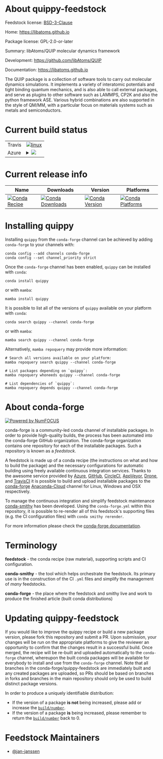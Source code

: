 About quippy-feedstock
======================

Feedstock license: [BSD-3-Clause](https://github.com/conda-forge/quippy-feedstock/blob/main/LICENSE.txt)

Home: https://libatoms.github.io

Package license: GPL-2.0-or-later

Summary: libAtoms/QUIP molecular dynamics framework

Development: https://github.com/libAtoms/QUIP

Documentation: https://libatoms.github.io

The QUIP package is a collection of software tools to carry out
molecular dynamics simulations. It implements a variety of
interatomic potentials and tight binding quantum mechanics, and is
also able to call external packages, and serve as plugins to other
software such as LAMMPS, CP2K and also the python framework ASE.
Various hybrid combinations are also supported in the style of QM/MM,
with a particular focus on materials systems such as metals and
semiconductors.


Current build status
====================


<table><tr>
    <td>Travis</td>
    <td>
      <a href="https://app.travis-ci.com/conda-forge/quippy-feedstock">
        <img alt="linux" src="https://img.shields.io/travis/com/conda-forge/quippy-feedstock/main.svg?label=Linux">
      </a>
    </td>
  </tr>
    
  <tr>
    <td>Azure</td>
    <td>
      <details>
        <summary>
          <a href="https://dev.azure.com/conda-forge/feedstock-builds/_build/latest?definitionId=11988&branchName=main">
            <img src="https://dev.azure.com/conda-forge/feedstock-builds/_apis/build/status/quippy-feedstock?branchName=main">
          </a>
        </summary>
        <table>
          <thead><tr><th>Variant</th><th>Status</th></tr></thead>
          <tbody><tr>
              <td>linux_64_numpy1.20python3.8.____73_pypy</td>
              <td>
                <a href="https://dev.azure.com/conda-forge/feedstock-builds/_build/latest?definitionId=11988&branchName=main">
                  <img src="https://dev.azure.com/conda-forge/feedstock-builds/_apis/build/status/quippy-feedstock?branchName=main&jobName=linux&configuration=linux%20linux_64_numpy1.20python3.8.____73_pypy" alt="variant">
                </a>
              </td>
            </tr><tr>
              <td>linux_64_numpy1.20python3.8.____cpython</td>
              <td>
                <a href="https://dev.azure.com/conda-forge/feedstock-builds/_build/latest?definitionId=11988&branchName=main">
                  <img src="https://dev.azure.com/conda-forge/feedstock-builds/_apis/build/status/quippy-feedstock?branchName=main&jobName=linux&configuration=linux%20linux_64_numpy1.20python3.8.____cpython" alt="variant">
                </a>
              </td>
            </tr><tr>
              <td>linux_64_numpy1.20python3.9.____73_pypy</td>
              <td>
                <a href="https://dev.azure.com/conda-forge/feedstock-builds/_build/latest?definitionId=11988&branchName=main">
                  <img src="https://dev.azure.com/conda-forge/feedstock-builds/_apis/build/status/quippy-feedstock?branchName=main&jobName=linux&configuration=linux%20linux_64_numpy1.20python3.9.____73_pypy" alt="variant">
                </a>
              </td>
            </tr><tr>
              <td>linux_64_numpy1.20python3.9.____cpython</td>
              <td>
                <a href="https://dev.azure.com/conda-forge/feedstock-builds/_build/latest?definitionId=11988&branchName=main">
                  <img src="https://dev.azure.com/conda-forge/feedstock-builds/_apis/build/status/quippy-feedstock?branchName=main&jobName=linux&configuration=linux%20linux_64_numpy1.20python3.9.____cpython" alt="variant">
                </a>
              </td>
            </tr><tr>
              <td>linux_64_numpy1.21python3.10.____cpython</td>
              <td>
                <a href="https://dev.azure.com/conda-forge/feedstock-builds/_build/latest?definitionId=11988&branchName=main">
                  <img src="https://dev.azure.com/conda-forge/feedstock-builds/_apis/build/status/quippy-feedstock?branchName=main&jobName=linux&configuration=linux%20linux_64_numpy1.21python3.10.____cpython" alt="variant">
                </a>
              </td>
            </tr><tr>
              <td>linux_64_numpy1.23python3.11.____cpython</td>
              <td>
                <a href="https://dev.azure.com/conda-forge/feedstock-builds/_build/latest?definitionId=11988&branchName=main">
                  <img src="https://dev.azure.com/conda-forge/feedstock-builds/_apis/build/status/quippy-feedstock?branchName=main&jobName=linux&configuration=linux%20linux_64_numpy1.23python3.11.____cpython" alt="variant">
                </a>
              </td>
            </tr><tr>
              <td>linux_aarch64_numpy1.20python3.8.____73_pypy</td>
              <td>
                <a href="https://dev.azure.com/conda-forge/feedstock-builds/_build/latest?definitionId=11988&branchName=main">
                  <img src="https://dev.azure.com/conda-forge/feedstock-builds/_apis/build/status/quippy-feedstock?branchName=main&jobName=linux&configuration=linux%20linux_aarch64_numpy1.20python3.8.____73_pypy" alt="variant">
                </a>
              </td>
            </tr><tr>
              <td>linux_aarch64_numpy1.20python3.8.____cpython</td>
              <td>
                <a href="https://dev.azure.com/conda-forge/feedstock-builds/_build/latest?definitionId=11988&branchName=main">
                  <img src="https://dev.azure.com/conda-forge/feedstock-builds/_apis/build/status/quippy-feedstock?branchName=main&jobName=linux&configuration=linux%20linux_aarch64_numpy1.20python3.8.____cpython" alt="variant">
                </a>
              </td>
            </tr><tr>
              <td>linux_aarch64_numpy1.20python3.9.____73_pypy</td>
              <td>
                <a href="https://dev.azure.com/conda-forge/feedstock-builds/_build/latest?definitionId=11988&branchName=main">
                  <img src="https://dev.azure.com/conda-forge/feedstock-builds/_apis/build/status/quippy-feedstock?branchName=main&jobName=linux&configuration=linux%20linux_aarch64_numpy1.20python3.9.____73_pypy" alt="variant">
                </a>
              </td>
            </tr><tr>
              <td>linux_aarch64_numpy1.20python3.9.____cpython</td>
              <td>
                <a href="https://dev.azure.com/conda-forge/feedstock-builds/_build/latest?definitionId=11988&branchName=main">
                  <img src="https://dev.azure.com/conda-forge/feedstock-builds/_apis/build/status/quippy-feedstock?branchName=main&jobName=linux&configuration=linux%20linux_aarch64_numpy1.20python3.9.____cpython" alt="variant">
                </a>
              </td>
            </tr><tr>
              <td>linux_aarch64_numpy1.21python3.10.____cpython</td>
              <td>
                <a href="https://dev.azure.com/conda-forge/feedstock-builds/_build/latest?definitionId=11988&branchName=main">
                  <img src="https://dev.azure.com/conda-forge/feedstock-builds/_apis/build/status/quippy-feedstock?branchName=main&jobName=linux&configuration=linux%20linux_aarch64_numpy1.21python3.10.____cpython" alt="variant">
                </a>
              </td>
            </tr><tr>
              <td>linux_aarch64_numpy1.23python3.11.____cpython</td>
              <td>
                <a href="https://dev.azure.com/conda-forge/feedstock-builds/_build/latest?definitionId=11988&branchName=main">
                  <img src="https://dev.azure.com/conda-forge/feedstock-builds/_apis/build/status/quippy-feedstock?branchName=main&jobName=linux&configuration=linux%20linux_aarch64_numpy1.23python3.11.____cpython" alt="variant">
                </a>
              </td>
            </tr><tr>
              <td>linux_ppc64le_numpy1.20python3.8.____73_pypy</td>
              <td>
                <a href="https://dev.azure.com/conda-forge/feedstock-builds/_build/latest?definitionId=11988&branchName=main">
                  <img src="https://dev.azure.com/conda-forge/feedstock-builds/_apis/build/status/quippy-feedstock?branchName=main&jobName=linux&configuration=linux%20linux_ppc64le_numpy1.20python3.8.____73_pypy" alt="variant">
                </a>
              </td>
            </tr><tr>
              <td>linux_ppc64le_numpy1.20python3.8.____cpython</td>
              <td>
                <a href="https://dev.azure.com/conda-forge/feedstock-builds/_build/latest?definitionId=11988&branchName=main">
                  <img src="https://dev.azure.com/conda-forge/feedstock-builds/_apis/build/status/quippy-feedstock?branchName=main&jobName=linux&configuration=linux%20linux_ppc64le_numpy1.20python3.8.____cpython" alt="variant">
                </a>
              </td>
            </tr><tr>
              <td>linux_ppc64le_numpy1.20python3.9.____73_pypy</td>
              <td>
                <a href="https://dev.azure.com/conda-forge/feedstock-builds/_build/latest?definitionId=11988&branchName=main">
                  <img src="https://dev.azure.com/conda-forge/feedstock-builds/_apis/build/status/quippy-feedstock?branchName=main&jobName=linux&configuration=linux%20linux_ppc64le_numpy1.20python3.9.____73_pypy" alt="variant">
                </a>
              </td>
            </tr><tr>
              <td>linux_ppc64le_numpy1.20python3.9.____cpython</td>
              <td>
                <a href="https://dev.azure.com/conda-forge/feedstock-builds/_build/latest?definitionId=11988&branchName=main">
                  <img src="https://dev.azure.com/conda-forge/feedstock-builds/_apis/build/status/quippy-feedstock?branchName=main&jobName=linux&configuration=linux%20linux_ppc64le_numpy1.20python3.9.____cpython" alt="variant">
                </a>
              </td>
            </tr><tr>
              <td>linux_ppc64le_numpy1.21python3.10.____cpython</td>
              <td>
                <a href="https://dev.azure.com/conda-forge/feedstock-builds/_build/latest?definitionId=11988&branchName=main">
                  <img src="https://dev.azure.com/conda-forge/feedstock-builds/_apis/build/status/quippy-feedstock?branchName=main&jobName=linux&configuration=linux%20linux_ppc64le_numpy1.21python3.10.____cpython" alt="variant">
                </a>
              </td>
            </tr><tr>
              <td>linux_ppc64le_numpy1.23python3.11.____cpython</td>
              <td>
                <a href="https://dev.azure.com/conda-forge/feedstock-builds/_build/latest?definitionId=11988&branchName=main">
                  <img src="https://dev.azure.com/conda-forge/feedstock-builds/_apis/build/status/quippy-feedstock?branchName=main&jobName=linux&configuration=linux%20linux_ppc64le_numpy1.23python3.11.____cpython" alt="variant">
                </a>
              </td>
            </tr>
          </tbody>
        </table>
      </details>
    </td>
  </tr>
</table>

Current release info
====================

| Name | Downloads | Version | Platforms |
| --- | --- | --- | --- |
| [![Conda Recipe](https://img.shields.io/badge/recipe-quippy-green.svg)](https://anaconda.org/conda-forge/quippy) | [![Conda Downloads](https://img.shields.io/conda/dn/conda-forge/quippy.svg)](https://anaconda.org/conda-forge/quippy) | [![Conda Version](https://img.shields.io/conda/vn/conda-forge/quippy.svg)](https://anaconda.org/conda-forge/quippy) | [![Conda Platforms](https://img.shields.io/conda/pn/conda-forge/quippy.svg)](https://anaconda.org/conda-forge/quippy) |

Installing quippy
=================

Installing `quippy` from the `conda-forge` channel can be achieved by adding `conda-forge` to your channels with:

```
conda config --add channels conda-forge
conda config --set channel_priority strict
```

Once the `conda-forge` channel has been enabled, `quippy` can be installed with `conda`:

```
conda install quippy
```

or with `mamba`:

```
mamba install quippy
```

It is possible to list all of the versions of `quippy` available on your platform with `conda`:

```
conda search quippy --channel conda-forge
```

or with `mamba`:

```
mamba search quippy --channel conda-forge
```

Alternatively, `mamba repoquery` may provide more information:

```
# Search all versions available on your platform:
mamba repoquery search quippy --channel conda-forge

# List packages depending on `quippy`:
mamba repoquery whoneeds quippy --channel conda-forge

# List dependencies of `quippy`:
mamba repoquery depends quippy --channel conda-forge
```


About conda-forge
=================

[![Powered by
NumFOCUS](https://img.shields.io/badge/powered%20by-NumFOCUS-orange.svg?style=flat&colorA=E1523D&colorB=007D8A)](https://numfocus.org)

conda-forge is a community-led conda channel of installable packages.
In order to provide high-quality builds, the process has been automated into the
conda-forge GitHub organization. The conda-forge organization contains one repository
for each of the installable packages. Such a repository is known as a *feedstock*.

A feedstock is made up of a conda recipe (the instructions on what and how to build
the package) and the necessary configurations for automatic building using freely
available continuous integration services. Thanks to the awesome service provided by
[Azure](https://azure.microsoft.com/en-us/services/devops/), [GitHub](https://github.com/),
[CircleCI](https://circleci.com/), [AppVeyor](https://www.appveyor.com/),
[Drone](https://cloud.drone.io/welcome), and [TravisCI](https://travis-ci.com/)
it is possible to build and upload installable packages to the
[conda-forge](https://anaconda.org/conda-forge) [Anaconda-Cloud](https://anaconda.org/)
channel for Linux, Windows and OSX respectively.

To manage the continuous integration and simplify feedstock maintenance
[conda-smithy](https://github.com/conda-forge/conda-smithy) has been developed.
Using the ``conda-forge.yml`` within this repository, it is possible to re-render all of
this feedstock's supporting files (e.g. the CI configuration files) with ``conda smithy rerender``.

For more information please check the [conda-forge documentation](https://conda-forge.org/docs/).

Terminology
===========

**feedstock** - the conda recipe (raw material), supporting scripts and CI configuration.

**conda-smithy** - the tool which helps orchestrate the feedstock.
                   Its primary use is in the construction of the CI ``.yml`` files
                   and simplify the management of *many* feedstocks.

**conda-forge** - the place where the feedstock and smithy live and work to
                  produce the finished article (built conda distributions)


Updating quippy-feedstock
=========================

If you would like to improve the quippy recipe or build a new
package version, please fork this repository and submit a PR. Upon submission,
your changes will be run on the appropriate platforms to give the reviewer an
opportunity to confirm that the changes result in a successful build. Once
merged, the recipe will be re-built and uploaded automatically to the
`conda-forge` channel, whereupon the built conda packages will be available for
everybody to install and use from the `conda-forge` channel.
Note that all branches in the conda-forge/quippy-feedstock are
immediately built and any created packages are uploaded, so PRs should be based
on branches in forks and branches in the main repository should only be used to
build distinct package versions.

In order to produce a uniquely identifiable distribution:
 * If the version of a package **is not** being increased, please add or increase
   the [``build/number``](https://docs.conda.io/projects/conda-build/en/latest/resources/define-metadata.html#build-number-and-string).
 * If the version of a package **is** being increased, please remember to return
   the [``build/number``](https://docs.conda.io/projects/conda-build/en/latest/resources/define-metadata.html#build-number-and-string)
   back to 0.

Feedstock Maintainers
=====================

* [@jan-janssen](https://github.com/jan-janssen/)


